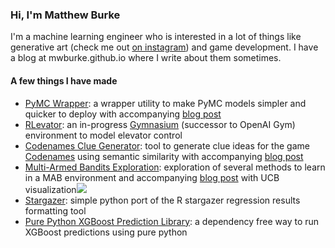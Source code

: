 
### Hi, I'm Matthew Burke
I'm a machine learning engineer who is interested in a lot of things like generative art (check me out [on instagram](https://instagram.com/yot_club_])) and game development. I have a blog at mwburke.github.io where I write about them sometimes.

#### A few things I have made

- [PyMC Wrapper](https://github.com/mwburke/pymc-wrapper): a wrapper utility to make PyMC models simpler and quicker to deploy with accompanying [blog post](https://mwburke.github.io/data%20science/2023/02/23/pymc-wrapper.html)
- [RLevator](https://github.com/mwburke/RLevator): an in-progress [Gymnasium](https://github.com/Farama-Foundation/Gymnasium) (successor to OpenAI Gym) environment to model elevator control
- [Codenames Clue Generator](https://github.com/mwburke/codenames-clue-generator): tool to generate clue ideas for the game [Codenames](https://codenames.game/) using semantic similarity with accompanying [blog post](https://mwburke.github.io/data%20science/2021/12/12/codenames-clue-generator-version-1.html)
- [Multi-Armed Bandits Exploration](https://github.com/mwburke/bandits):  exploration of several methods to learn in a MAB environment and accompanying [blog post](https://mwburke.github.io/data%20science/2019/06/18/bandits-exploration.html) with UCB visualization![](https://mwburke.github.io/images/ucb_race_gif.gif)
- [Stargazer](https://github.com/mwburke/stargazer): simple python port of the R stargazer regression results formatting tool
- [Pure Python XGBoost Prediction Library](https://github.com/mwburke/xgboost-python-deploy): a dependency free way to run XGBoost predictions using pure python
